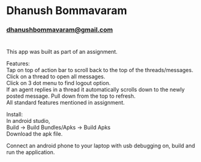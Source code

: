 # Dhanush Bommavaram
### dhanushbommavaram@gmail.com
#
This app was built as part of an assignment.

Features: \
Tap on top of action bar to scroll back to the top of the threads/messages.\
Click on a thread to open all messages.\
Click on 3 dot menu to find logout option.\
If an agent replies in a thread it automatically scrolls down to the newly posted message.
Pull down from the top to refresh.\
All standard features mentioned in assignment.

Install:\
In android studio,\
Build -> Build Bundles/Apks -> Build Apks \
Download the apk file.

Connect an android phone to your laptop with usb debugging on, build and run the application.